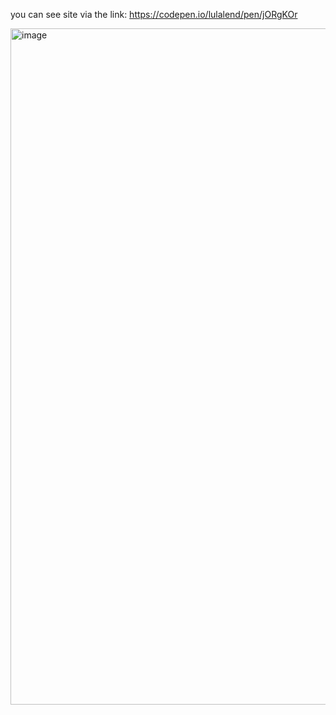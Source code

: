 you can see site via the link: https://codepen.io/lulalend/pen/jORgKOr

<img width="1082" alt="image" src="https://github.com/lulalend/drag_and_drop/assets/80539642/dd93397d-c817-43d8-bbb7-508a1ff7b240">

